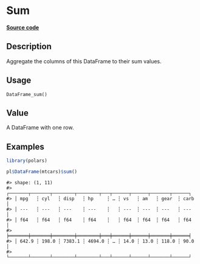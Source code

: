 
# Sum

[**Source code**](https://github.com/pola-rs/r-polars/tree/53c7d964901ed4a019998e89aff8c6d44691d793/R/dataframe__frame.R#L1131)

## Description

Aggregate the columns of this DataFrame to their sum values.

## Usage

<pre><code class='language-R'>DataFrame_sum()
</code></pre>

## Value

A DataFrame with one row.

## Examples

``` r
library(polars)

pl$DataFrame(mtcars)$sum()
```

    #> shape: (1, 11)
    #> ┌───────┬───────┬────────┬────────┬───┬──────┬──────┬───────┬──────┐
    #> │ mpg   ┆ cyl   ┆ disp   ┆ hp     ┆ … ┆ vs   ┆ am   ┆ gear  ┆ carb │
    #> │ ---   ┆ ---   ┆ ---    ┆ ---    ┆   ┆ ---  ┆ ---  ┆ ---   ┆ ---  │
    #> │ f64   ┆ f64   ┆ f64    ┆ f64    ┆   ┆ f64  ┆ f64  ┆ f64   ┆ f64  │
    #> ╞═══════╪═══════╪════════╪════════╪═══╪══════╪══════╪═══════╪══════╡
    #> │ 642.9 ┆ 198.0 ┆ 7383.1 ┆ 4694.0 ┆ … ┆ 14.0 ┆ 13.0 ┆ 118.0 ┆ 90.0 │
    #> └───────┴───────┴────────┴────────┴───┴──────┴──────┴───────┴──────┘
